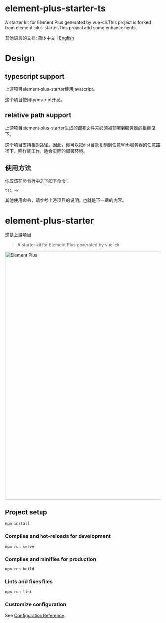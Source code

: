 # element-plus-starter-ts
A starter kit for Element Plus generated by vue-cli.This project is forked from element-plus-starter.This project add some enhancements.

其他语言的文档: 简体中文 | [English](README.md)

# Design

## typescript support
上游项目element-plus-starter使用javascript。

这个项目使用typescript开发。


## relative path support
上游项目element-plus-starter生成的部署文件夹必须被部署到服务器的根目录下。


这个项目支持相对路径。因此，你可以把dist目录复制到任意Web服务器的任意路径下，照样能工作。适合实际的部署环境。

## 使用方法
你应该在命令行中之下如下命令：

`
tsc -w
`



其他使用命令，请参考上游项目的说明。也就是下一章的内容。


# element-plus-starter
这是上游项目

> A starter kit for Element Plus generated by vue-cli

<img width="800" alt="Element Plus" src="https://user-images.githubusercontent.com/10731096/97132438-ed09e200-1781-11eb-9296-6ac6b3eb0ccd.png">


## Project setup
```
npm install
```

### Compiles and hot-reloads for development
```
npm run serve
```

### Compiles and minifies for production
```
npm run build
```

### Lints and fixes files
```
npm run lint
```

### Customize configuration
See [Configuration Reference](https://cli.vuejs.org/config/).



